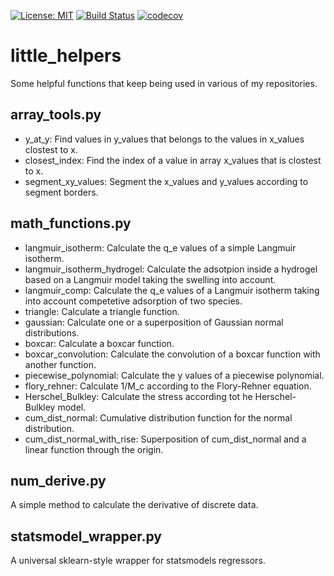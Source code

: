 [![License: MIT](https://img.shields.io/badge/License-MIT-blue.svg)](https://opensource.org/licenses/MIT)
[![Build Status](https://app.travis-ci.com/AlexanderSouthan/little_helpers.svg?branch=main)](https://app.travis-ci.com/AlexanderSouthan/little_helpers)
[![codecov](https://codecov.io/gh/AlexanderSouthan/little_helpers/branch/main/graph/badge.svg?token=W7O1I2YKGO)](https://codecov.io/gh/AlexanderSouthan/little_helpers)

# little_helpers
Some helpful functions that keep being used in various of my repositories.

## array_tools.py
* y_at_y: Find values in y_values that belongs to the values in x_values clostest to x.
* closest_index: Find the index of a value in array x_values that is clostest to x.
* segment_xy_values: Segment the x_values and y_values according to segment borders.

## math_functions.py
* langmuir_isotherm: Calculate the q_e values of a simple Langmuir isotherm.
* langmuir_isotherm_hydrogel: Calculate the adsotpion inside a hydrogel based on a Langmuir model taking the swelling into account.
* langmuir_comp: Calculate the q_e values of a Langmuir isotherm taking into account competetive adsorption of two species.
* triangle: Calculate a triangle function.
* gaussian: Calculate one or a superposition of Gaussian normal distributions.
* boxcar: Calculate a boxcar function.
* boxcar_convolution: Calculate the convolution of a boxcar function with another function.
* piecewise_polynomial: Calculate the y values of a piecewise polynomial.
* flory_rehner: Calculate 1/M_c according to the Flory-Rehner equation.
* Herschel_Bulkley: Calculate the stress according tot he Herschel-Bulkley model.
* cum_dist_normal: Cumulative distribution function for the normal distribution.
* cum_dist_normal_with_rise: Superposition of cum_dist_normal and a linear function through the origin.

## num_derive.py
A simple method to calculate the derivative of discrete data.

## statsmodel_wrapper.py
A universal sklearn-style wrapper for statsmodels regressors.
